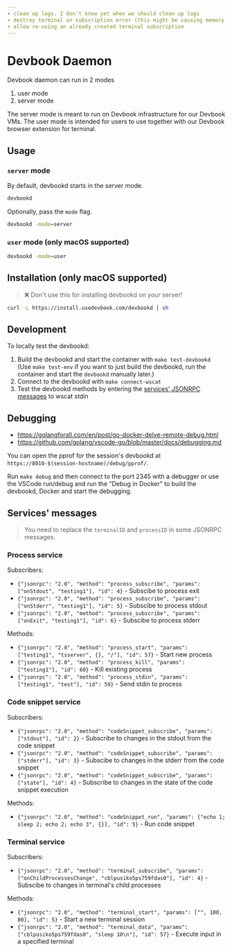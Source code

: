 ```yaml
---
- clean up logs. I don't know yet when we should clean up logs
- destroy terminal on subscription error (this might be causing memory leaks and might also be happening with other subscriptions)
- allow re-using an already created terminal subscription
---
```

# Devbook Daemon

Devbook daemon can run in 2 modes
1. user mode
2. server mode

The server mode is meant to run on Devbook infrastructure for our Devbook VMs. The user mode is intended for users to use together with our Devbook browser extension for terminal.

## Usage

### `server` mode
By default, devbookd starts in the server mode.
```sh
devbookd
```

Optionally, pass the `mode` flag.
```sh
devbookd -mode=server
```

### `user` mode (only macOS supported)
```sh
devbookd -mode=user
```

## Installation (only macOS supported)
> ❌ Don't use this for installing devbookd on your server!

```sh
curl -L https://install.usedevbook.com/devbookd | sh
```

## Development
To locally test the devbookd:

1. Build the devbookd and start the container with `make test-devbookd` (Use `make test-env` if you want to just build the devbookd, run the container and start the `devbookd` manually later.)
2. Connect to the devbookd with `make connect-wscat`
3. Test the devbookd methods by entering the [services' JSONRPC messages](#services-messages)  to wscat stdin

## Debugging
- https://golangforall.com/en/post/go-docker-delve-remote-debug.html
- https://github.com/golang/vscode-go/blob/master/docs/debugging.md

You can open the pprof for the session's devbookd at `https://8010-$(session-hostname)/debug/pprof/`.

Run `make debug` and then connect to the port 2345 with a debugger or
use the VSCode run/debug and run the "Debug in Docker" to build the devbookd, Docker and start the debugging.

## Services' messages
> You need to replace the `terminalID` and `processID` in some JSONRPC messages.

### Process service
Subscribers:
- `{"jsonrpc": "2.0", "method": "process_subscribe", "params": ["onStdout", "testing1"], "id": 4}` - Subscibe to process exit
- `{"jsonrpc": "2.0", "method": "process_subscribe", "params": ["onStderr", "testing1"], "id": 5}` - Subscibe to process stdout
- `{"jsonrpc": "2.0", "method": "process_subscribe", "params": ["onExit", "testing1"], "id": 6}` - Subscibe to process stderr

Methods:
- `{"jsonrpc": "2.0", "method": "process_start", "params": ["testing1", "tsserver", {}, "/"], "id": 57}` - Start new process
- `{"jsonrpc": "2.0", "method": "process_kill", "params": ["testing1"], "id": 60}` - Kill existing process
- `{"jsonrpc": "2.0", "method": "process_stdin", "params": ["testing1", "test"], "id": 59}` - Send stdin to process

### Code snippet service
Subscribers:
- `{"jsonrpc": "2.0", "method": "codeSnippet_subscribe", "params": ["stdout"], "id": 2}` - Subscribe to changes in the stdout from the code snippet
- `{"jsonrpc": "2.0", "method": "codeSnippet_subscribe", "params": ["stderr"], "id": 3}` - Subscibe to changes in the stderr from the code snippet
- `{"jsonrpc": "2.0", "method": "codeSnippet_subscribe", "params": ["state"], "id": 4}` - Subscribe to changes in the state of the code snippet execution

Methods:
- `{"jsonrpc": "2.0", "method": "codeSnippet_run", "params": ["echo 1; sleep 2; echo 2; echo 3", {}], "id": 5}` - Run code snippet


### Terminal service
Subscribers:
- `{"jsonrpc": "2.0", "method": "terminal_subscribe", "params": ["onChildProcessesChange", "cblpusiko5ps759fdas0"], "id": 4}` - Subscibe to changes in terminal's child processes

Methods:
- `{"jsonrpc": "2.0", "method": "terminal_start", "params": ["", 100, 80], "id": 5}` - Start a new terminal session
- `{"jsonrpc": "2.0", "method": "terminal_data", "params": ["cblpusiko5ps759fdas0", "sleep 10\n"], "id": 57}` - Execute input in a specified terminal
